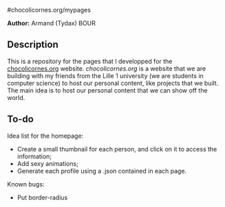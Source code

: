 #chocolicornes.org/mypages

**Author:** Armand (Tydax) BOUR

## Description
This is a repository for the pages that I developped for the [chocolicornes.org](http://www.chocolicornes.org/) website.
*chocolicornes.org* is a website that we are building with my friends from the Lille 1 university (we are students in computer science) to host our personal content, like projects that we built. The main idea is to host our personal content that we can show off the world.

## To-do
Idea list for the homepage:
* Create a small thumbnail for each person, and click on it to access the information;
* Add sexy animations;
* Generate each profile using a .json contained in each page.

Known bugs:
* Put border-radius